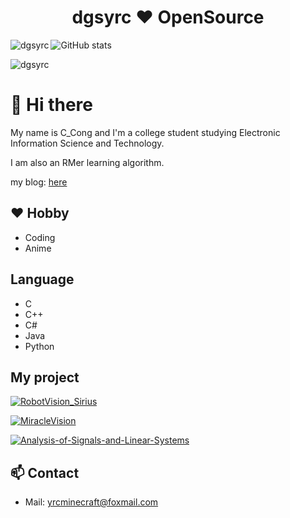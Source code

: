 
 <h1 align="center">dgsyrc ❤ OpenSource</h1>
 
 
 
 

 <p><img align="left" src="https://github-readme-stats.vercel.app/api/top-langs?username=dgsyrc&show_icons=true&locale=en&layout=compact" alt="dgsyrc" /></p>
 
 <p><img align="center" src="https://github-readme-stats.vercel.app/api?username=dgsyrc&layout=compact&hide=html&title_color=CC88BB&text_color=885566&bg_color=20,F2FBFF,E6F8FF,FFE6EB,FFF2F5" align="center" alt="GitHub stats" /></p>

 <p><img align="center" src="https://github-readme-streak-stats.herokuapp.com/?user=dgsyrc&" alt="dgsyrc" /></p>
 

# 👋 Hi there

My name is C_Cong and I'm a college student studying Electronic Information Science and Technology.

I am also an RMer learning algorithm.

my blog: [here](https://blog.ccongcirno.cn)

## ❤️ Hobby
- Coding
- Anime

## Language
- C
- C++
- C#
- Java
- Python

## My project

[![RobotVision_Sirius](https://github-readme-stats.vercel.app/api/pin/?username=dgsyrc&repo=RobotVision_Sirius)](https://github.com/dgsyrc/RobotVision_Sirius)

[![MiracleVision](https://github-readme-stats.vercel.app/api/pin/?username=dgsyrc&repo=MiracleVision)](https://github.com/dgsyrc/MiracleVision)

[![Analysis-of-Signals-and-Linear-Systems](https://github-readme-stats.vercel.app/api/pin/?username=dgsyrc&repo=Analysis-of-Signals-and-Linear-Systems)](https://github.com/dgsyrc/Analysis-of-Signals-and-Linear-Systems)


## 📫 Contact
- Mail: yrcminecraft@foxmail.com





